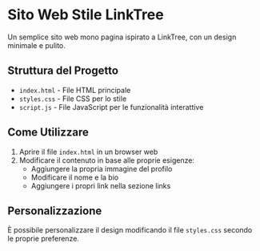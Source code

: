 # Sito Web Stile LinkTree

Un semplice sito web mono pagina ispirato a LinkTree, con un design minimale e pulito.

## Struttura del Progetto

- `index.html` - File HTML principale
- `styles.css` - File CSS per lo stile
- `script.js` - File JavaScript per le funzionalità interattive

## Come Utilizzare

1. Aprire il file `index.html` in un browser web
2. Modificare il contenuto in base alle proprie esigenze:
   - Aggiungere la propria immagine del profilo
   - Modificare il nome e la bio
   - Aggiungere i propri link nella sezione links

## Personalizzazione

È possibile personalizzare il design modificando il file `styles.css` secondo le proprie preferenze. 